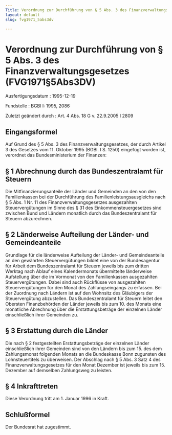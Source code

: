 ```yaml
---
Title: Verordnung zur Durchführung von § 5 Abs. 3 des Finanzverwaltungsgesetzes
layout: default
slug: fvg1971_5abs3dv

---
```


# Verordnung zur Durchführung von § 5 Abs. 3 des Finanzverwaltungsgesetzes (FVG1971§5Abs3DV)

Ausfertigungsdatum
:   1995-12-19

Fundstelle
:   BGBl I: 1995, 2086

Zuletzt geändert durch
:   Art. 4 Abs. 18 G v. 22.9.2005 I 2809


## Eingangsformel

Auf Grund des § 5 Abs. 3 des Finanzverwaltungsgesetzes, der durch
Artikel 3 des Gesetzes vom 11. Oktober 1995 (BGBl. I S. 1250)
eingefügt worden ist, verordnet das Bundesministerium der Finanzen:


## § 1 Abrechnung durch das Bundeszentralamt für Steuern

Die Mitfinanzierungsanteile der Länder und Gemeinden an den von den
Familienkassen bei der Durchführung des Familienleistungsausgleichs
nach § 5 Abs. 1 Nr. 11 des Finanzverwaltungsgesetzes ausgezahlten
Steuervergütungen im Sinne des § 31 des Einkommensteuergesetzes sind
zwischen Bund und Ländern monatlich durch das Bundeszentralamt für
Steuern abzurechnen.


## § 2 Länderweise Aufteilung der Länder- und Gemeindeanteile

Grundlage für die länderweise Aufteilung der Länder- und
Gemeindeanteile an den gewährten Steuervergütungen bildet eine von der
Bundesagentur für Arbeit dem Bundeszentralamt für Steuern jeweils bis
zum dritten Werktag nach Ablauf eines Kalendermonats übermittelte
länderweise Aufstellung über die im Vormonat von den Familienkassen
ausgezahlten Steuervergütungen. Dabei sind auch Rückflüsse von
ausgezahlten Steuervergütungen für den Monat des Zahlungseingangs zu
erfassen. Bei der Zuordnung nach Ländern ist auf den Wohnsitz des
Gläubigers der Steuervergütung abzustellen. Das Bundeszentralamt für
Steuern leitet den Obersten Finanzbehörden der Länder jeweils bis zum
10\. des Monats eine monatliche Abrechnung über die Erstattungsbeträge
der einzelnen Länder einschließlich ihrer Gemeinden zu.


## § 3 Erstattung durch die Länder

Die nach § 2 festgestellten Erstattungsbeträge der einzelnen Länder
einschließlich ihrer Gemeinden sind von den Ländern bis zum 15. des
dem Zahlungsmonat folgenden Monats an die Bundeskasse Bonn zugunsten
des Lohnsteuertitels zu überweisen. Der Abschlag nach § 5 Abs. 3 Satz
4 des Finanzverwaltungsgesetzes für den Monat Dezember ist jeweils bis
zum 15. Dezember auf demselben Zahlungsweg zu leisten.


## § 4 Inkrafttreten

Diese Verordnung tritt am 1. Januar 1996 in Kraft.


## Schlußformel

Der Bundesrat hat zugestimmt.

